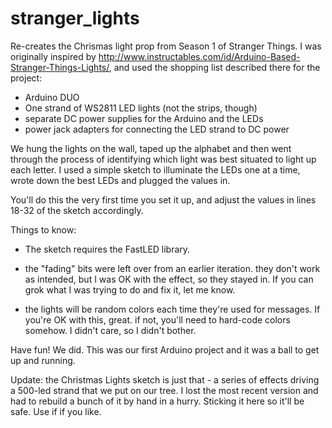 # stranger_lights

Re-creates the Chrismas light prop from Season 1 of Stranger Things. I was originally inspired by
http://www.instructables.com/id/Arduino-Based-Stranger-Things-Lights/, and used the shopping list
described there for the project:

- Arduino DUO
- One strand of WS2811 LED lights (not the strips, though)
- separate DC power supplies for the Arduino and the LEDs
- power jack adapters for connecting the LED strand to DC power

We hung the lights on the wall, taped up the alphabet and then went through the process of identifying which
light was best situated to light up each letter. I used a simple sketch to illuminate the LEDs one at a time, wrote down
the best LEDs and plugged the values in.

You'll do this the very first time you set it up, and adjust the values in lines 18-32 of the sketch accordingly. 

Things to know:

- The sketch requires the FastLED library.

- the "fading" bits were left over from an earlier iteration. they don't work as intended, but I was OK with
the effect, so they stayed in. If you can grok what I was trying to do and fix it, let me know.

- the lights will be random colors each time they're used for messages. If you're OK with this, great. if not, you'll need
to hard-code colors somehow. I didn't care, so I didn't bother.

Have fun! We did. This was our first Arduino project and it was a ball to get up and running. 

Update: the Christmas Lights sketch is just that - a series of effects driving a 500-led strand that we put on our tree. I lost the most recent version and had to rebuild a bunch of it by hand in a hurry. Sticking it here so it'll be safe. Use if if you like.
